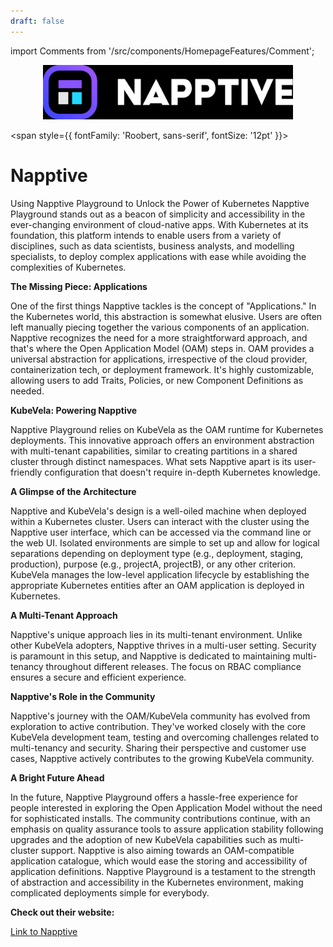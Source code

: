 ```yaml
---
draft: false
---
```

import Comments from '/src/components/HomepageFeatures/Comment';

<p align="center">
  <img src="/img/cvd.jpg" alt="Alt Text" width="400"/>
</p>


<span style={{ fontFamily: 'Roobert, sans-serif', fontSize: '12pt' }}>

# Napptive

Using Napptive Playground to Unlock the Power of Kubernetes Napptive Playground stands out as a beacon of simplicity and accessibility in the ever-changing environment of cloud-native apps. With Kubernetes at its foundation, this platform intends to enable users from a variety of disciplines, such as data scientists, business analysts, and modelling specialists, to deploy complex applications with ease while avoiding the complexities of Kubernetes.

**The Missing Piece: Applications**

One of the first things Napptive tackles is the concept of "Applications." In the Kubernetes world, this abstraction is somewhat elusive. Users are often left manually piecing together the various components of an application. Napptive recognizes the need for a more straightforward approach, and that's where the Open Application Model (OAM) steps in. OAM provides a universal abstraction for applications, irrespective of the cloud provider, containerization tech, or deployment framework. It's highly customizable, allowing users to add Traits, Policies, or new Component Definitions as needed.

**KubeVela: Powering Napptive**

Napptive Playground relies on KubeVela as the OAM runtime for Kubernetes deployments. This innovative approach offers an environment abstraction with multi-tenant capabilities, similar to creating partitions in a shared cluster through distinct namespaces. What sets Napptive apart is its user-friendly configuration that doesn't require in-depth Kubernetes knowledge.

**A Glimpse of the Architecture**

Napptive and KubeVela's design is a well-oiled machine when deployed within a Kubernetes cluster. Users can interact with the cluster using the Napptive user interface, which can be accessed via the command line or the web UI. Isolated environments are simple to set up and allow for logical separations depending on deployment type (e.g., deployment, staging, production), purpose (e.g., projectA, projectB), or any other criterion. KubeVela manages the low-level application lifecycle by establishing the appropriate Kubernetes entities after an OAM application is deployed in Kubernetes.

**A Multi-Tenant Approach**

Napptive's unique approach lies in its multi-tenant environment. Unlike other KubeVela adopters, Napptive thrives in a multi-user setting. Security is paramount in this setup, and Napptive is dedicated to maintaining multi-tenancy throughout different releases. The focus on RBAC compliance ensures a secure and efficient experience.

**Napptive's Role in the Community**

Napptive's journey with the OAM/KubeVela community has evolved from exploration to active contribution. They've worked closely with the core KubeVela development team, testing and overcoming challenges related to multi-tenancy and security. Sharing their perspective and customer use cases, Napptive actively contributes to the growing KubeVela community.

**A Bright Future Ahead**

In the future, Napptive Playground offers a hassle-free experience for people interested in exploring the Open Application Model without the need for sophisticated installs. The community contributions continue, with an emphasis on quality assurance tools to assure application stability following upgrades and the adoption of new KubeVela capabilities such as multi-cluster support. Napptive is also aiming towards an OAM-compatible application catalogue, which would ease the storing and accessibility of application definitions. Napptive Playground is a testament to the strength of abstraction and accessibility in the Kubernetes environment, making complicated deployments simple for everybody.


**Check out their website:**


[Link to Napptive](https://playground.napptive.dev/login)
</span>

<Comments />